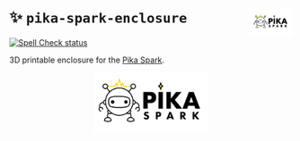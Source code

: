 <a href="https://pika-spark.io/"><img align="right" src="https://raw.githubusercontent.com/pika-spark/.github/main/logo/logo-pika-spark-bg-white.png" width="15%"></a>
:sparkles: `pika-spark-enclosure`
=================================
[![Spell Check status](https://github.com/pika-spark/pika-spark-enclosure/actions/workflows/spell-check.yml/badge.svg)](https://github.com/pika-spark/pika-spark-enclosure/actions/workflows/spell-check.yml)

3D printable enclosure for the [Pika Spark](https://pika-spark.io).

<p align="center">
  <a href="https://pika-spark.io/"><img src="https://raw.githubusercontent.com/pika-spark/.github/main/logo/logo-pika-spark-bg-white-github.png" width="40%"></a>
</p>

